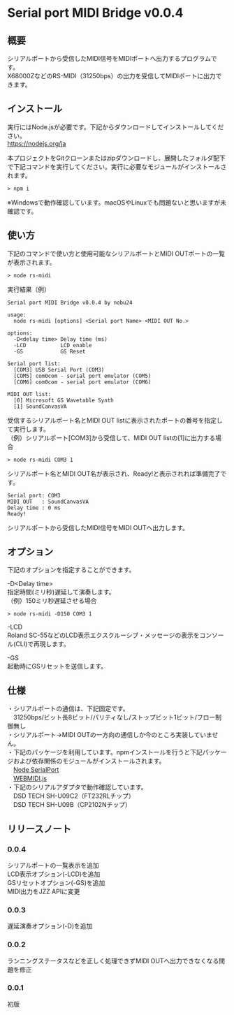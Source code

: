 # Serial port MIDI Bridge v0.0.4

## 概要
シリアルポートから受信したMIDI信号をMIDIポートへ出力するプログラムです。  
X68000ZなどのRS-MIDI（31250bps）の出力を受信してMIDIポートに出力できます。

## インストール
実行にはNode.jsが必要です。下記からダウンロードしてインストールしてください。  
https://nodejs.org/ja

本プロジェクトをGitクローンまたはzipダウンロードし、展開したフォルダ配下で下記コマンドを実行してください。実行に必要なモジュールがインストールされます。
~~~
> npm i
~~~
※Windowsで動作確認しています。macOSやLinuxでも問題ないと思いますが未確認です。  

## 使い方
下記のコマンドで使い方と使用可能なシリアルポートとMIDI OUTポートの一覧が表示されます。
~~~
> node rs-midi
~~~
実行結果（例）
~~~
Serial port MIDI Bridge v0.0.4 by nobu24

usage:
  node rs-midi [options] <Serial port Name> <MIDI OUT No.>

options:
  -D<delay time> Delay time (ms)
  -LCD           LCD enable
  -GS            GS Reset

Serial port list:
  [COM3] USB Serial Port (COM3)
  [COM5] com0com - serial port emulator (COM5)
  [COM6] com0com - serial port emulator (COM6)

MIDI OUT list:
  [0] Microsoft GS Wavetable Synth
  [1] SoundCanvasVA
~~~

受信するシリアルポート名とMIDI OUT listに表示されたポートの番号を指定して実行します。  
（例）シリアルポート[COM3]から受信して、MIDI OUT listの[1]に出力する場合
~~~
> node rs-midi COM3 1
~~~
シリアルポート名とMIDI OUT名が表示され、Ready!と表示されれば準備完了です。  
~~~
Serial port: COM3
MIDI OUT   : SoundCanvasVA
Delay time : 0 ms
Ready!
~~~
シリアルポートから受信したMIDI信号をMIDI OUTへ出力します。  

## オプション
下記のオプションを指定することができます。  

-D\<Delay time\>  
指定時間(ミリ秒)遅延して演奏します。  
（例）150ミリ秒遅延させる場合
~~~
> node rs-midi -D150 COM3 1
~~~

-LCD  
Roland SC-55などのLCD表示エクスクルーシブ・メッセージの表示をコンソール(CLI)で再現します。  

-GS  
起動時にGSリセットを送信します。  

## 仕様
・シリアルポートの通信は、下記固定です。  
　31250bps/ビット長8ビット/パリティなし/ストップビット1ビット/フロー制御無し  
・シリアルポート->MIDI OUTの一方向の通信しか今のところ実装していません。  
・下記のパッケージを利用しています。npmインストールを行うと下記パッケージおよび依存関係のモジュールがインストールされます。  
　[Node SerialPort](https://serialport.io/)  
　[WEBMIDI.js](https://webmidijs.org/)  
・下記のシリアルアダプタで動作確認しています。  
　DSD TECH SH-U09C2（FT232RLチップ）  
　DSD TECH SH-U09B（CP2102Nチップ）  

## リリースノート

### 0.0.4

シリアルポートの一覧表示を追加  
LCD表示オプション(-LCD)を追加  
GSリセットオプション(-GS)を追加  
MIDI出力をJZZ APIに変更  

### 0.0.3

遅延演奏オプション(-D)を追加

### 0.0.2

ランニングステータスなどを正しく処理できずMIDI OUTへ出力できなくなる問題を修正

### 0.0.1

初版
